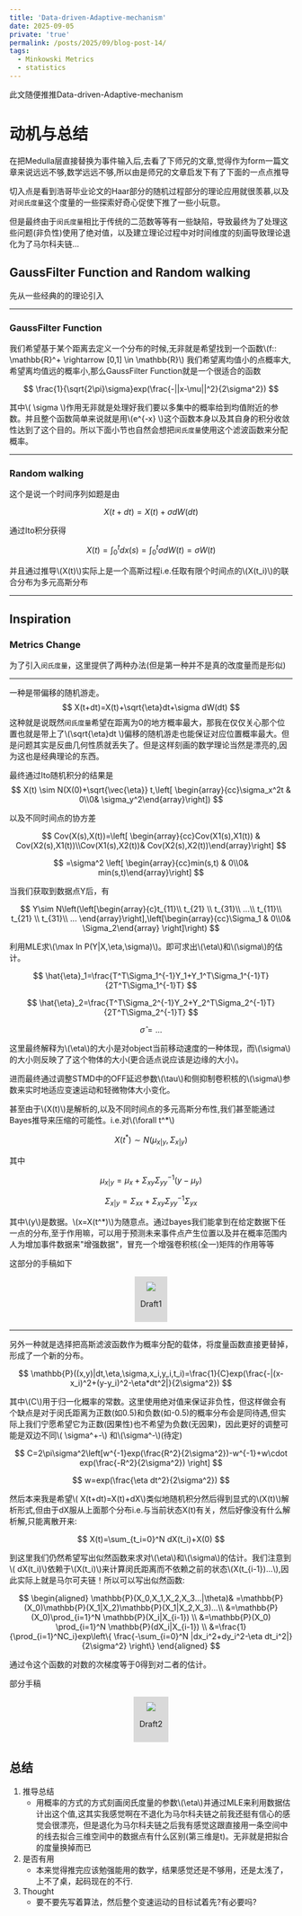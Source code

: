 ```yaml
---
title: 'Data-driven-Adaptive-mechanism'
date: 2025-09-05
private: 'true'
permalink: /posts/2025/09/blog-post-14/
tags:
  - Minkowski Metrics
  - statistics
---
```



此文随便推推Data-driven-Adaptive-mechanism




# 动机与总结

在把Medulla层直接替换为事件输入后,去看了下师兄的文章,觉得作为form一篇文章来说远远不够,数学远远不够,所以由是师兄的文章启发下有了下面的一点点推导

切入点是看到浩哥毕业论文的Haar部分的随机过程部分的理论应用就很羡慕,以及对`闵氏度量`这个度量的一些探索好奇心促使下推了一些小玩意。

但是最终由于`闵氏度量`相比于传统的二范数等等有一些缺陷，导致最终为了处理这些问题(非负性)使用了绝对值，以及建立理论过程中对时间维度的刻画导致理论退化为了马尔科夫链...

## GaussFilter Function and Random walking

先从一些经典的的理论引入

---
### GaussFilter Function

我们希望基于某个距离去定义一个分布的时候,无非就是希望找到一个函数\\(f:: \mathbb{R}^+ \rightarrow [0,1] \in \mathbb{R}\\)
我们希望离均值小的点概率大,希望离均值远的概率小,那么GaussFilter Function就是一个很适合的函数

$$
\frac{1}{\sqrt{2\pi}\sigma}exp(\frac{-||x-\mu||^2}{2\sigma^2})
$$

其中\\( \sigma \\)作用无非就是处理好我们要以多集中的概率给到均值附近的参数。并且整个函数简单来说就是用\\(e^{-x} \\)这个函数本身以及其自身的积分收敛性达到了这个目的。所以下面小节也自然会想把`闵氏度量`使用这个滤波函数来分配概率。

---
### Random walking

这个是说一个时间序列如题是由

$$
X(t+dt)=X(t)+\sigma dW(dt)
$$

通过Ito积分获得

$$
X(t)=\int^{t}_{0}dx(s)=\int^{t}_{0}\sigma dW(t)=\sigma W(t)
$$

并且通过推导\\(X(t)\\)实际上是一个高斯过程i.e.任取有限个时间点的\\(X(t_i)\\)的联合分布为多元高斯分布

---

## Inspiration

### Metrics Change

为了引入`闵氏度量`，这里提供了两种办法(但是第一种并不是真的改度量而是形似)

---
一种是带偏移的随机游走。
$$
X(t+dt)=X(t)+\sqrt{\eta}dt+\sigma dW(dt)
$$
这种就是说既然`闵氏度量`希望在距离为0的地方概率最大，那我在仅仅关心那个位置也就是带上了\\(\sqrt{\eta}dt \\)偏移的随机游走也能保证对应位置概率最大。但是问题其实是反曲几何性质就丢失了。但是这样刻画的数学理论当然是漂亮的,因为这也是经典理论的东西。

最终通过Ito随机积分的结果是
$$
X(t) \sim N(X(0)+\sqrt{\vec{\eta}} t,\left[ \begin{array}{cc}\sigma_x^2t & 0\\0& \sigma_y^2\end{array}\right])
$$

以及不同时间点的协方差

$$
Cov(X(s),X(t))=\left[ \begin{array}{cc}Cov(X1(s),X1(t)) & Cov(X2(s),X1(t))\\Cov(X1(s),X2(t))& Cov(X2(s),X2(t))\end{array}\right] 
$$

$$
=\sigma^2 \left[ \begin{array}{cc}min(s,t) & 0\\0& min(s,t)\end{array}\right] 
$$

当我们获取到数据点Y后，有

$$
Y\sim N\left(\left[\begin{array}{c}t_{11}\\ t_{21} \\ t_{31}\\ ...\\ t_{11}\\ t_{21} \\ t_{31}\\ ... \end{array}\right],\left[\begin{array}{cc}\Sigma_1 & 0\\0& \Sigma_2\end{array} \right]\right)
$$

利用MLE求\\(\max ln P(Y|X,\eta,\sigma)\\)。即可求出\\(\eta\\)和\\(\sigma\\)的估计。

$$
\hat{\eta}_1=\frac{T^T\Sigma_1^{-1}Y_1+Y_1^T\Sigma_1^{-1}T}{2T^T\Sigma_1^{-1}T} 
$$

$$
\hat{\eta}_2=\frac{T^T\Sigma_2^{-1}Y_2+Y_2^T\Sigma_2^{-1}T}{2T^T\Sigma_2^{-1}T} 
$$

$$
\hat{\sigma}=...
$$

这里最终解释为\\(\eta\\)的大小是对object当前移动速度的一种体现，而\\(\sigma\\)的大小则反映了了这个物体的大小(更合适点说应该是边缘的大小)。

进而最终通过调整STMD中的OFF延迟参数\\(\tau\\)和侧抑制卷积核的\\(\sigma\\)参数来实时地适应变速运动和轻微物体大小变化。

甚至由于\\(X(t)\\)是解析的,以及不同时间点的多元高斯分布性,我们甚至能通过Bayes推导来压缩的可能性。i.e.对\\(\forall t^*\\)

$$
X(t^*) \sim N\left(\mu_{x|y},\Sigma_{x|y}\right)
$$

其中

$$
\mu_{x|y}=\mu_{x}+\Sigma_{xy}\Sigma_{yy}^{-1}(y-\mu_y)
$$

$$
\Sigma_{x|y}=\Sigma_{xx}+\Sigma_{xy}\Sigma_{yy}^{-1}\Sigma_{yx}
$$

其中\\(y\\)是数据。\\(x=X(t^*)\\)为随意点。通过bayes我们能拿到在给定数据下任一点的分布,至于作用嘛，可以用于预测未来事件点产生位置以及并在概率范围内人为增加事件数据来"增强数据"，冒充一个增强卷积核(全一)矩阵的作用等等

这部分的手稿如下
<div style="text-align: center;">
<div style="background-color: #d9d9d9ff; padding: 10px; display: inline-block;">
<img src='/images/Data_driven_Adaptive_mechanism/1.png'>
<p>Draft1</p>
</div>
</div>

---
另外一种就是选择把高斯滤波函数作为概率分配的载体，将度量函数直接更替掉，形成了一个新的分布。

$$
\mathbb{P}((x,y)|dt,\eta,\sigma,x_i,y_i,t_i)=\frac{1}{C}exp(\frac{-|(x-x_i)^2+(y-y_i)^2-\eta*dt^2|}{2\sigma^2})
$$

其中\\(C\\)用于归一化概率的常数。这里使用绝对值来保证非负性，但这样做会有个缺点是对于闵氏距离为正数(如0.5)和负数(如-0.5)的概率分布会是同待遇,但实际上我们宁愿希望它为正数(因果性)也不希望为负数(无因果)，因此更好的调整可能是双边不同\\( \sigma^+-\\) 和\\(\sigma^-\\)(待定)

$$
C=2\pi\sigma^2\left[w^{-1}exp(\frac{R^2}{2\sigma^2})-w^{-1}+w\cdot exp(\frac{-R^2}{2\sigma^2}) \right]
$$

$$
w=exp(\frac{\eta dt^2}{2\sigma^2})
$$

然后本来我是希望\\( X(t+dt)=X(t)+dX\\)类似地随机积分然后得到显式的\\(X(t)\\)解析形式,但由于dX服从上面那个分布i.e.与当前状态X(t)有关，然后好像没有什么解析解,只能离散开来:

$$
X(t)=\sum_{t_i=0}^N dX(t_i)+X(0) 
$$

到这里我们仍然希望写出似然函数来求对\\(\eta\\)和\\(\sigma\\)的估计。我们注意到\\( dX(t_i)\\)依赖于\\(X(t_i)\\)来计算闵氏距离而不依赖之前的状态\\(X(t_{i-1})...\\),因此实际上就是马尔可夫链！所以可以写出似然函数:

$$
\begin{aligned}
\mathbb{P}(X_0,X_1,X_2,X_3...|\theta)& =\mathbb{P}(X_0)\mathbb{P}(X_1|X_2)\mathbb{P}(X_1|X_2,X_3)...\\
&=\mathbb{P}(X_0)\prod_{i=1}^N \mathbb{P}(X_i|X_{i-1}) \\
&=\mathbb{P}(X_0) \prod_{i=1}^N \mathbb{P}(dX_i|X_{i-1}) \\
&=\frac{1}{\prod_{i=1}^NC_i}exp\left\{ \frac{-\sum_{i=0}^N |dx_i^2+dy_i^2-\eta dt_i^2|}{2\sigma^2} \right\}
\end{aligned}
$$

通过令这个函数的对数的次梯度等于0得到对二者的估计。

部分手稿
<div style="text-align: center;">
<div style="background-color: #d9d9d9ff; padding: 10px; display: inline-block;">
<img src='/images/Data_driven_Adaptive_mechanism/2.png'>
<p>Draft2</p>
</div>
</div>

## 总结

  1. 推导总结
      * 用概率的方式的方式刻画闵氏度量的参数\\(\eta\\)并通过MLE来利用数据估计出这个值,这其实我感觉啊在不退化为马尔科夫链之前我还挺有信心的感觉会很漂亮，但是退化为马尔科夫链之后我有感觉这跟直接用一条空间中的线去拟合三维空间中的数据点有什么区别(第三维是t)。无非就是把拟合的度量换掉而已
  2. 是否有用
      * 本来觉得推完应该勉强能用的数学，结果感觉还是不够用，还是太浅了，上不了桌，起码现在的不行.
  2. Thought
      * 要不要先写着算法，然后整个变速运动的目标试着先?有必要吗?

    



